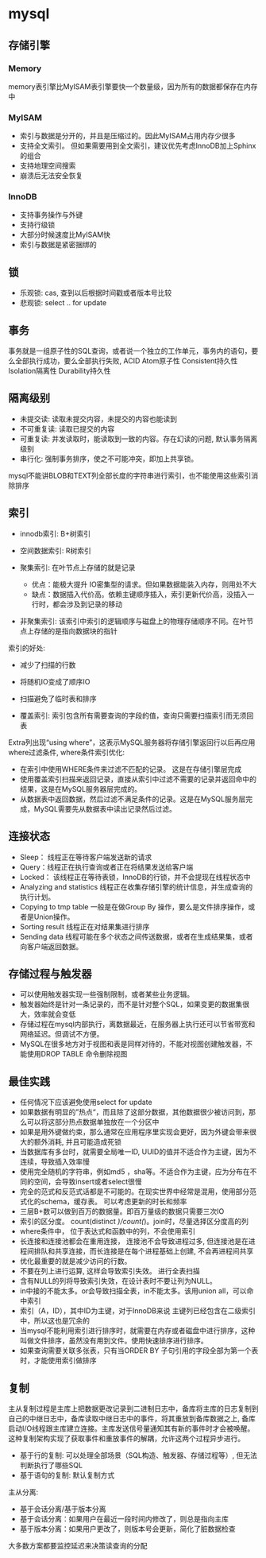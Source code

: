 # mysql

## 存储引擎

### Memory

memory表引擎比MyISAM表引擎要快一个数量级，因为所有的数据都保存在内存中

### MyISAM

- 索引与数据是分开的，并且是压缩过的。因此MyISAM占用内存少很多
- 支持全文索引。 但如果需要用到全文索引，建议优先考虑InnoDB加上Sphinx的组合
- 支持地理空间搜索
- 崩溃后无法安全恢复

### InnoDB

- 支持事务操作与外键
- 支持行级锁
- 大部分时候速度比MyISAM快
- 索引与数据是紧密捆绑的

## 锁

- 乐观锁: cas, 查到以后根据时间戳或者版本号比较
- 悲观锁: select .. for update

## 事务

事务就是一组原子性的SQL查询，或者说一个独立的工作单元，事务内的语句，要么全部执行成功，要么全部执行失败, ACID Atom原子性 Consistent持久性 Isolation隔离性 Durability持久性

## 隔离级别

- 未提交读: 读取未提交内容，未提交的内容也能读到
- 不可重复读: 读取已提交的内容
- 可重复读: 并发读取时，能读取到一致的内容。存在幻读的问题, 默认事务隔离级别
- 串行化: 强制事务排序，使之不可能冲突，即加上共享锁。

mysql不能讲BLOB和TEXT列全部长度的字符串进行索引，也不能使用这些索引消除排序

## 索引

- innodb索引: B+树索引
- 空间数据索引: R树索引

- 聚集索引: 在叶节点上存储的就是记录
  - 优点：能极大提升 IO密集型的请求。但如果数据能装入内存，则用处不大
  - 缺点：数据插入代价高。依赖主键顺序插入，索引更新代价高，没插入一行时，都会涉及到记录的移动
- 非聚集索引: 该索引中索引的逻辑顺序与磁盘上的物理存储顺序不同。在叶节点上存储的是指向数据块的指针

索引的好处:

- 减少了扫描的行数
- 将随机IO变成了顺序IO
- 扫描避免了临时表和排序

- 覆盖索引: 索引包含所有需要查询的字段的值，查询只需要扫描索引而无须回表

Extra列出现“using where”，这表示MySQL服务器将存储引擎返回行以后再应用where过滤条件, where条件索引优化:

- 在索引中使用WHERE条件来过滤不匹配的记录。 这是在存储引擎层完成
- 使用覆盖索引扫描来返回记录，直接从索引中过滤不需要的记录并返回命中的结果，这是在MySQL服务器层完成的。
- 从数据表中返回数据，然后过滤不满足条件的记录。这是在MySQL服务层完成，MySQL需要先从数据表中读出记录然后过滤。

## 连接状态

- Sleep： 线程正在等待客户端发送新的请求
- Query：线程正在执行查询或者正在将结果发送给客户端
- Locked： 该线程正在等待表锁，InnoDB的行锁，并不会提现在线程状态中
- Analyzing and statistics 线程正在收集存储引擎的统计信息，并生成查询的执行计划。
- Copying to tmp table 一般是在做Group By 操作，要么是文件排序操作，或者是Union操作。
- Sorting result 线程正在对结果集进行排序
- Sending data 线程可能在多个状态之间传送数据，或者在生成结果集，或者向客户端返回数据。

## 存储过程与触发器

- 可以使用触发器实现一些强制限制，或者某些业务逻辑。
- 触发器始终是针对一条记录的，而不是针对整个SQL，如果变更的数据集很大，效率就会变低
- 存储过程在mysql内部执行，离数据最近，在服务器上执行还可以节省带宽和网络延迟。但调试不方便。
- MySQL在很多地方对于视图和表是同样对待的，不能对视图创建触发器，不能使用DROP TABLE 命令删除视图

## 最佳实践

- 任何情况下应该避免使用select for update
- 如果数据有明显的”热点“，而且除了这部分数据，其他数据很少被访问到，那么可以将这部分热点数据单独放在一个分区中
- 如果是用外键做约束，那么通常在应用程序里实现会更好，因为外键会带来很大的额外消耗, 并且可能造成死锁
- 当数据库有多台时，就需要全局唯一ID, UUID的值并不适合作为主键，因为不连续，导致插入效率慢
- 使用完全随机的字符串，例如md5 ，sha等。不适合作为主键，应为分布在不同的空间，会导致insert或者select很慢
- 完全的范式和反范式话都是不可能的。在现实世界中经常是混用，使用部分范式化的schema，缓存表。 可以考虑更新的时长和频率
- 三层B+数可以做到百万的数据量。即百万量级的数据只需要三次IO
- 索引的区分度。 count(distinct *)/count(*)。join时，尽量选择区分度高的列
- where条件中， 位于表达式和函数中的列，不会使用索引
- 长连接和连接池都会在重用连接， 连接池不会导致进程过多, 但连接池是在进程间排队和共享连接，而长连接是在每个进程基础上创建, 不会再进程间共享
- 优化最重要的就是减少访问的行数。
- 不要在列上进行运算, 这样会导致索引失效。 进行全表扫描
- 含有NULL的列将导致索引失效，在设计表时不要让列为NULL。
- in中接的不能太多。or会导致扫描全表，in不能太多。该用union all，可以命中索引
- 索引（A，ID），其中ID为主键，对于InnoDB来说 主键列已经包含在二级索引中，所以这也是冗余的
- 当mysql不能利用索引进行排序时，就需要在内存或者磁盘中进行排序，这种叫做文件排序，虽然没有用到文件。使用快速排序进行排序。  
- 如果查询需要关联多张表，只有当ORDER BY 子句引用的字段全部为第一个表时，才能使用索引做排序

## 复制

主从复制过程是主库上把数据更改记录到二进制日志中，备库将主库的日志复制到自己的中继日志中，备库读取中继日志中的事件，将其重放到备库数据之上, 备库启动I/O线程跟主库建立连接。主库发送信号量通知其有新的事件时才会被唤醒。这种复制架构实现了获取事件和重放事件的解耦，允许这两个过程异步进行。

- 基于行的复制: 可以处理全部场景（SQL构造、触发器、存储过程等）, 但无法判断执行了哪些SQL
- 基于语句的复制: 默认复制方式

主从分离:  

- 基于会话分离/基于版本分离
- 基于会话分离：如果用户在最近一段时间内修改了，则总是指向主库
- 基于版本分离：如果用户更改了，则版本号会更新，简化了脏数据检查

大多数方案都要监控延迟来决策读查询的分配

